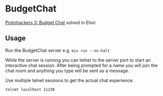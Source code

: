 # BudgetChat

[Protohackers 3: Budget Chat](https://protohackers.com/problem/3) solved in
Elixir

## Usage

Run the BudgetChat server e.g. `mix run --no-halt`

While the server is running you can telnet to the server port to start an
interactive chat session. After being prompted for a name you will join the chat
room and anything you type will be sent as a message.

Use multiple telnet sessions to get the actual chat experience.

```
telnet localhost 11238
```
